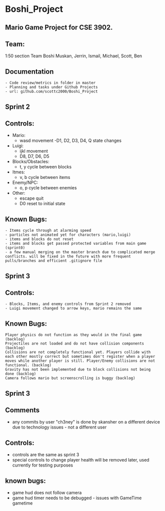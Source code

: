 # Boshi_Project
## Mario Game Project for CSE 3902. 
## Team:
1:50 section Team Boshi
Muskan, Jerrin, Ismail, Michael, Scott, Ben
## Documentation
    - Code review/metrics in folder in master
    - Planning and tasks under Github Projects
    - url: github.com/scottc2000/Boshi_Project
## Sprint 2
## Controls:
  - Mario:
    - wasd movement
    -D1, D2, D3, D4, Q state changes
  - Luigi:
    - ijkl movement
    - D8, D7, D6, D5
  - Blocks/Obstacles:
    - t, y cycle between blocks
  - Itmes:
    - v, b cycle between items
  - Enemy/NPC:
    - o, p cycle between enemies
  - Other:
    - escape quit
    - D0 reset to initial state
## Known Bugs: 
    - Items cycle through at alarming speed
    - particles not animated yet for characters (mario,luigi)
    - items and blocks do not reset
    - items and blocks get passed protected variables from main game (sprint0)
    - a few manual merging on the master branch due to complicated merge conflicts. will be fixed in the future with more frequent pulls/branches and efficient .gitignore file

## Sprint 3
## Controls:
    - Blocks, Items, and enemy controls from Sprint 2 removed
    - Luigi movement changed to arrow keys, mario remains the same

## Known Bugs:
    Player physics do not function as they would in the final game (backlog)
    Projectiles are not loaded and do not have collision components (backlog)
    Collisions are not completely functional yet. Players collide with each other mostly correct but sometimes don't register when a player moves while another player is still. Player/Enemy collisions are not functional. (backlog)
    Gravity has not been implemented due to block collisions not being done (backlog)
    Camera follows mario but screenscrolling is buggy (backlog)
    
## Sprint 3
## Comments
- any commits by user "ch3ney" is done by skansher on a different device due to technology issues - not a different user
## Controls:
- controls are the same as sprint 3
- special controls to change player health will be removed later, used currently for testing purposes
## known bugs:
- game hud does not follow camera
- game hud timer needs to be debugged - issues with GameTime gametime
  
